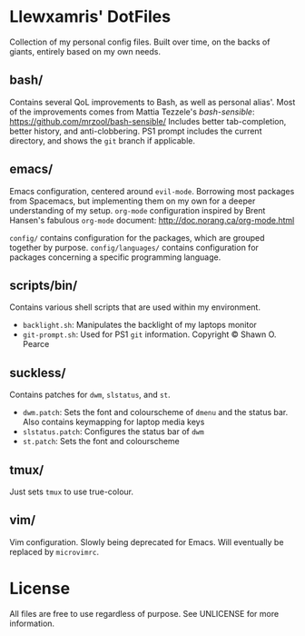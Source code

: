 # Llewxamris' DotFiles
Collection of my personal config files. Built over time, on the backs of giants,
entirely based on my own needs. 

## bash/
Contains several QoL improvements to Bash, as well as personal alias'. Most of the
improvements comes from Mattia Tezzele's _bash-sensible_: https://github.com/mrzool/bash-sensible/
Includes better tab-completion, better history, and anti-clobbering. PS1 prompt includes the current
directory, and shows the `git` branch if applicable.

## emacs/
Emacs configuration, centered around `evil-mode`. Borrowing most packages from Spacemacs, but
implementing them on my own for a deeper understanding of my setup. `org-mode` configuration
inspired by Brent Hansen's fabulous `org-mode` document: http://doc.norang.ca/org-mode.html

`config/` contains configuration for the packages, which are grouped together by purpose.
`config/languages/` contains configuration for packages concerning a specific programming
language.

## scripts/bin/
Contains various shell scripts that are used within my environment.

- `backlight.sh`: Manipulates the backlight of my laptops monitor
- `git-prompt.sh`: Used for PS1 `git` information. Copyright © Shawn O. Pearce

## suckless/
Contains patches for `dwm`, `slstatus`, and `st`.

- `dwm.patch`: Sets the font and colourscheme of `dmenu` and the status bar.
  Also contains keymapping for laptop media keys
- `slstatus.patch`: Configures the status bar of `dwm`
- `st.patch`: Sets the font and colourscheme

## tmux/
Just sets `tmux` to use true-colour.

## vim/
Vim configuration. Slowly being deprecated for Emacs. Will eventually be replaced by `microvimrc`.

# License
All files are free to use regardless of purpose. See UNLICENSE for more
information.
